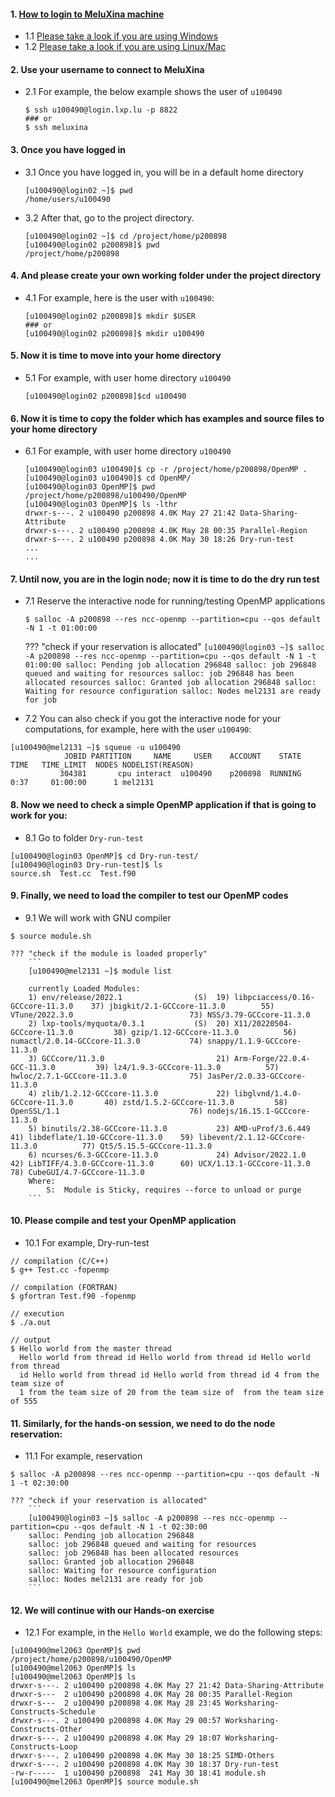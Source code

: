 #### 1. [How to login to MeluXina machine](https://docs.lxp.lu/first-steps/quick_start/)
- 1.1 [Please take a look if you are using Windows](https://docs.lxp.lu/first-steps/connecting/)
- 1.2 [Please take a look if you are using Linux/Mac](https://docs.lxp.lu/first-steps/connecting/)

#### 2. Use your username to connect to MeluXina
- 2.1 For example, the below example shows the user of `u100490` 
  ```
  $ ssh u100490@login.lxp.lu -p 8822
  ### or
  $ ssh meluxina 
  ```
#### 3. Once you have logged in
- 3.1 Once you have logged in, you will be in a default home directory 
  ```
  [u100490@login02 ~]$ pwd
  /home/users/u100490
  ```
- 3.2 After that, go to the project directory.
  ```
  [u100490@login02 ~]$ cd /project/home/p200898
  [u100490@login02 p200898]$ pwd
  /project/home/p200898
  ```
  
#### 4. And please create your own working folder under the project directory
- 4.1 For example, here is the user with `u100490`:
  ```
  [u100490@login02 p200898]$ mkdir $USER
  ### or 
  [u100490@login02 p200898]$ mkdir u100490  
  ```
#### 5. Now it is time to move into your home directory
- 5.1 For example, with user home directory `u100490` 
  ```
  [u100490@login02 p200898]$cd u100490
  ```

#### 6. Now it is time to copy the folder which has examples and source files to your home directory
- 6.1 For example, with user home directory `u100490`
  ```
  [u100490@login03 u100490]$ cp -r /project/home/p200898/OpenMP .
  [u100490@login03 u100490]$ cd OpenMP/
  [u100490@login03 OpenMP]$ pwd
  /project/home/p200898/u100490/OpenMP
  [u100490@login03 OpenMP]$ ls -lthr
  drwxr-s---. 2 u100490 p200898 4.0K May 27 21:42 Data-Sharing-Attribute
  drwxr-s---. 2 u100490 p200898 4.0K May 28 00:35 Parallel-Region
  drwxr-s---. 2 u100490 p200898 4.0K May 30 18:26 Dry-run-test
  ...
  ...
  ```
#### 7. Until now, you are in the login node; now it is time to do the dry run test
- 7.1 Reserve the interactive node for running/testing OpenMP applications 
  ```
  $ salloc -A p200898 --res ncc-openmp --partition=cpu --qos default -N 1 -t 01:00:00
  ```
  
    ??? "check if your reservation is allocated"
        ```
        [u100490@login03 ~]$ salloc -A p200898 --res ncc-openmp --partition=cpu --qos default -N 1 -t 01:00:00
        salloc: Pending job allocation 296848
        salloc: job 296848 queued and waiting for resources
        salloc: job 296848 has been allocated resources
        salloc: Granted job allocation 296848
        salloc: Waiting for resource configuration
        salloc: Nodes mel2131 are ready for job
        ```
        
 - 7.2 You can also check if you got the interactive node for your computations, for example, here with the user `u100490`:
 ```
 [u100490@mel2131 ~]$ squeue -u u100490
             JOBID PARTITION     NAME     USER    ACCOUNT    STATE       TIME   TIME_LIMIT  NODES NODELIST(REASON)
            304381       cpu interact  u100490    p200898  RUNNING       0:37     01:00:00      1 mel2131
 ```

#### 8. Now we need to check a simple OpenMP application if that is going to work for you:
 - 8.1 Go to folder `Dry-run-test`
```
[u100490@login03 OpenMP]$ cd Dry-run-test/
[u100490@login03 Dry-run-test]$ ls 
source.sh  Test.cc  Test.f90
```

#### 9. Finally, we need to load the compiler to test our OpenMP codes
 - 9.1 We will work with GNU compiler
 ```
 $ source module.sh
 ```

    ??? "check if the module is loaded properly"
        ```
        [u100490@mel2131 ~]$ module list
 
        currently Loaded Modules:
        1) env/release/2022.1                (S)  19) libpciaccess/0.16-GCCcore-11.3.0    37) jbigkit/2.1-GCCcore-11.3.0        55) VTune/2022.3.0                          73) NSS/3.79-GCCcore-11.3.0
        2) lxp-tools/myquota/0.3.1           (S)  20) X11/20220504-GCCcore-11.3.0         38) gzip/1.12-GCCcore-11.3.0          56) numactl/2.0.14-GCCcore-11.3.0           74) snappy/1.1.9-GCCcore-11.3.0
        3) GCCcore/11.3.0                         21) Arm-Forge/22.0.4-GCC-11.3.0         39) lz4/1.9.3-GCCcore-11.3.0          57) hwloc/2.7.1-GCCcore-11.3.0              75) JasPer/2.0.33-GCCcore-11.3.0
        4) zlib/1.2.12-GCCcore-11.3.0             22) libglvnd/1.4.0-GCCcore-11.3.0       40) zstd/1.5.2-GCCcore-11.3.0         58) OpenSSL/1.1                             76) nodejs/16.15.1-GCCcore-11.3.0
        5) binutils/2.38-GCCcore-11.3.0           23) AMD-uProf/3.6.449                   41) libdeflate/1.10-GCCcore-11.3.0    59) libevent/2.1.12-GCCcore-11.3.0          77) Qt5/5.15.5-GCCcore-11.3.0
        6) ncurses/6.3-GCCcore-11.3.0             24) Advisor/2022.1.0                    42) LibTIFF/4.3.0-GCCcore-11.3.0      60) UCX/1.13.1-GCCcore-11.3.0               78) CubeGUI/4.7-GCCcore-11.3.0
        Where:
            S:  Module is Sticky, requires --force to unload or purge
        ```


#### 10. Please compile and test your OpenMP application 
 - 10.1 For example, Dry-run-test
 ```
 // compilation (C/C++)
 $ g++ Test.cc -fopenmp

 // compilation (FORTRAN)
 $ gfortran Test.f90 -fopenmp

 // execution
 $ ./a.out

 // output
 $ Hello world from the master thread 
   Hello world from thread id Hello world from thread id Hello world from thread 
   id Hello world from thread id Hello world from thread id 4 from the team size of 
   1 from the team size of 20 from the team size of  from the team size of 555
 ```

#### 11. Similarly, for the hands-on session, we need to do the node reservation:
 - 11.1 For example, reservation
  ```
  $ salloc -A p200898 --res ncc-openmp --partition=cpu --qos default -N 1 -t 02:30:00
  ```
  
    ??? "check if your reservation is allocated"
        ```
        [u100490@login03 ~]$ salloc -A p200898 --res ncc-openmp --partition=cpu --qos default -N 1 -t 02:30:00
        salloc: Pending job allocation 296848
        salloc: job 296848 queued and waiting for resources
        salloc: job 296848 has been allocated resources
        salloc: Granted job allocation 296848
        salloc: Waiting for resource configuration
        salloc: Nodes mel2131 are ready for job
        ```

#### 12. We will continue with our Hands-on exercise
 - 12.1 For example, in the `Hello World` example, we do the following steps:

```
[u100490@mel2063 OpenMP]$ pwd
/project/home/p200898/u100490/OpenMP
[u100490@mel2063 OpenMP]$ ls
[u100490@mel2063 OpenMP]$ ls
drwxr-s---. 2 u100490 p200898 4.0K May 27 21:42 Data-Sharing-Attribute
drwxr-s---  2 u100490 p200898 4.0K May 28 00:35 Parallel-Region
drwxr-s---  2 u100490 p200898 4.0K May 28 23:45 Worksharing-Constructs-Schedule
drwxr-s---. 2 u100490 p200898 4.0K May 29 00:57 Worksharing-Constructs-Other
drwxr-s---. 2 u100490 p200898 4.0K May 29 18:07 Worksharing-Constructs-Loop
drwxr-s---. 2 u100490 p200898 4.0K May 30 18:25 SIMD-Others
drwxr-s---. 2 u100490 p200898 4.0K May 30 18:37 Dry-run-test
-rw-r-----  1 u100490 p200898  241 May 30 18:41 module.sh
[u100490@mel2063 OpenMP]$ source module.sh
```
